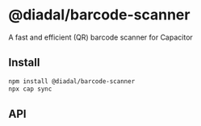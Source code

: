 # @diadal/barcode-scanner

A fast and efficient (QR) barcode scanner for Capacitor

## Install

```bash
npm install @diadal/barcode-scanner
npx cap sync
```

## API

<docgen-index></docgen-index>

<docgen-api>
<!-- run docgen to generate docs from the source -->
<!-- More info: https://github.com/ionic-team/capacitor-docgen -->
</docgen-api>
